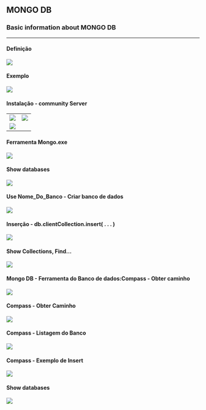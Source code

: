 
## MONGO DB

### Basic information about MONGO DB

<hr>

#### Definição

<img src="https://github.com/Xaobin/CoursesLearn/blob/main/All/Mongo/imgs/Mongo01.png?raw=true"  >

#### Exemplo 

<img src="https://github.com/Xaobin/CoursesLearn/blob/main/All/Mongo/imgs/Mongo02.png?raw=true"  >

#### Instalação - community Server


<table>
<tr>
<td> <img src="https://github.com/Xaobin/CoursesLearn/blob/main/All/Mongo/imgs/Mongo03.png?raw=true"   /> </td>
<td> <img src="https://github.com/Xaobin/CoursesLearn/blob/main/All/Mongo/imgs/Mongo04.png?raw=true"   /> </td>
</tr>
<tr>
<td>
<img src="https://github.com/Xaobin/CoursesLearn/blob/main/All/Mongo/imgs/Mongo05.png" />	
</td>	
</tr>
</table>

#### Ferramenta Mongo.exe

<img src="https://github.com/Xaobin/CoursesLearn/blob/main/All/Mongo/imgs/Mongo06.png?raw=true"  >

#### Show databases

<img src="https://github.com/Xaobin/CoursesLearn/blob/main/All/Mongo/imgs/Mongo07.png?raw=true"  >

#### Use Nome_Do_Banco - Criar banco de dados

<img src="https://github.com/Xaobin/CoursesLearn/blob/main/All/Mongo/imgs/Mongo08.png?raw=true"  >

#### Inserção - db.clientCollection.insert( . . . ) 

<img src="https://github.com/Xaobin/CoursesLearn/blob/main/All/Mongo/imgs/Mongo09.png?raw=true"  >

#### Show Collections, Find...

<img src="https://github.com/Xaobin/CoursesLearn/blob/main/All/Mongo/imgs/Mongo10.png?raw=true"  >


#### Mongo DB - Ferramenta do Banco de dados:Compass - Obter caminho

<img src="https://github.com/Xaobin/CoursesLearn/blob/main/All/Mongo/imgs/Mongo11CompassObterCaminho.png?raw=true"  >


#### Compass  - Obter Caminho

<img src="https://github.com/Xaobin/CoursesLearn/blob/main/All/Mongo/imgs/Mongo11CompassObterCaminho2.png?raw=true"  >

#### Compass - Listagem do Banco

<img src="https://github.com/Xaobin/CoursesLearn/blob/main/All/Mongo/imgs/Mongo11Compass3.png?raw=true"  >

#### Compass - Exemplo de Insert

<img src="https://github.com/Xaobin/CoursesLearn/blob/main/All/Mongo/imgs/Mongo11Compass4Insert.png?raw=true"  >

#### Show databases

<img src="https://github.com/Xaobin/CoursesLearn/blob/main/All/Mongo/imgs/Mongo07.png?raw=true"  >